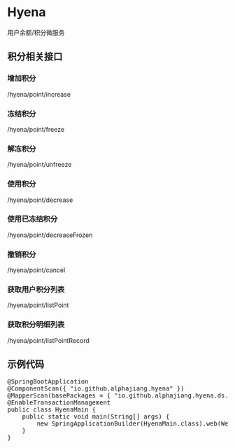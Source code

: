 # Hyena
用户余额/积分微服务
## 积分相关接口
### 增加积分
/hyena/point/increase
### 冻结积分
/hyena/point/freeze
### 解冻积分
/hyena/point/unfreeze
### 使用积分
/hyena/point/decrease
### 使用已冻结积分
/hyena/point/decreaseFrozen
### 撤销积分
/hyena/point/cancel
### 获取用户积分列表
/hyena/point/listPoint
### 获取积分明细列表
/hyena/point/listPointRecord

## 示例代码
<pre>
@SpringBootApplication
@ComponentScan({ "io.github.alphajiang.hyena" })
@MapperScan(basePackages = { "io.github.alphajiang.hyena.ds.mapper" })
@EnableTransactionManagement
public class HyenaMain {
    public static void main(String[] args) {
        new SpringApplicationBuilder(HyenaMain.class).web(WebApplicationType.SERVLET).run(args);
    }
}
</pre>


  

